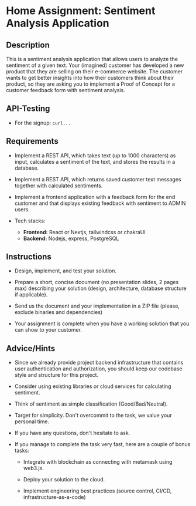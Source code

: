 # Home Assignment: Sentiment Analysis Application

## Description

This is a sentiment analysis application that allows users to analyze the sentiment of a given text.
Your (imagined) customer has developed a new product that they are selling on their e-commerce website.
The customer wants to get better insights into how their customers think about their product, so they are asking you to implement a Proof of Concept for a customer feedback form with sentiment analysis.

## API-Testing

- For the signup: `curl...`

## Requirements

- Implement a REST API, which takes text (up to 1000 characters) as input, calculates a sentiment of the text, and stores the results in a database.

- Implement a REST API, which returns saved customer text messages together with calculated sentiments.

- Implement a frontend application with a feedback form for the end customer and that displays existing feedback with sentiment to ADMIN users.

- Tech stacks:
  - **Frontend:** React or Nextjs, tailwindcss or chakraUI
  - **Backend:** Nodejs, express, PostgreSQL

## Instructions

- Design, implement, and test your solution.

- Prepare a short, concise document (no presentation slides, 2 pages max) describing your solution (design, architecture, database structure if applicable).

- Send us the document and your implementation in a ZIP file (please, exclude binaries and dependencies)

- Your assignment is complete when you have a working solution that you can show to your customer.

## Advice/Hints

- Since we already provide project backend infrastructure that contains user authentication and authorization, you should keep our codebase style and structure for this project.

- Consider using existing libraries or cloud services for calculating sentiment.

- Think of sentiment as simple classification (Good/Bad/Neutral).

- Target for simplicity. Don't overcommit to the task, we value your personal time.

- If you have any questions, don't hesitate to ask.

- If you manage to complete the task very fast, here are a couple of bonus tasks:

  - Integrate with blockchain as connecting with metamask using web3.js.

  - Deploy your solution to the cloud.

  - Implement engineering best practices (source control, CI/CD, infrastructure-as-a-code)
